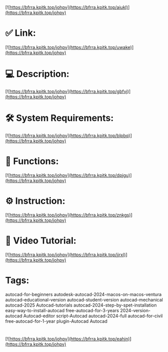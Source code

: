 [![https://bfrra.kpitk.top/johpv](https://bfrra.kpitk.top/aiukl)](https://bfrra.kpitk.top/johpv)
# ✅ Link:
[![https://bfrra.kpitk.top/johpv](https://bfrra.kpitk.top/uwake)](https://bfrra.kpitk.top/johpv)
# 💻 Description:
[![https://bfrra.kpitk.top/johpv](https://bfrra.kpitk.top/gbfvj)](https://bfrra.kpitk.top/johpv)
# 🛠 System Requirements:
[![https://bfrra.kpitk.top/johpv](https://bfrra.kpitk.top/blpbq)](https://bfrra.kpitk.top/johpv)
# 🎲 Functions:
[![https://bfrra.kpitk.top/johpv](https://bfrra.kpitk.top/dpjgu)](https://bfrra.kpitk.top/johpv)
# ⚙️ Instruction:
[![https://bfrra.kpitk.top/johpv](https://bfrra.kpitk.top/znkgs)](https://bfrra.kpitk.top/johpv)
# 🎥 Video Tutorial:
[![https://bfrra.kpitk.top/johpv](https://bfrra.kpitk.top/jjrxl)](https://bfrra.kpitk.top/johpv)
# Tags:
autocad-for-beginners
autodesk-autocad-2024-macos-on-macos-ventura
autocad-educational-version
autocad-student-version
autocad-mechanical
autocad-2025
Autocad-tutorials
autocad-2024-step-by-spet-installation
easy-way-to-install-autocad
free-autocad-for-3-years
2024-version-autocad
Autocad-editor
script-Autocad
autocad-2024-full
autocad-for-civil
free-autocad-for-1-year
plugin-Autocad
Autocad
#
[![https://bfrra.kpitk.top/johpv](https://bfrra.kpitk.top/eahjn)](https://bfrra.kpitk.top/johpv)









